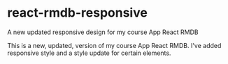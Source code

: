# react-rmdb-responsive
A new updated responsive design for my course App React RMDB

This is a new, updated, version of my course App React RMDB. I've added responsive style and a style update for certain elements.
